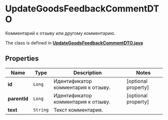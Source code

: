 

# UpdateGoodsFeedbackCommentDTO

Комментарий к отзыву или другому комментарию.

The class is defined in **[UpdateGoodsFeedbackCommentDTO.java](../../src/main/java/org/openapitools/model/UpdateGoodsFeedbackCommentDTO.java)**

## Properties

Name | Type | Description | Notes
------------ | ------------- | ------------- | -------------
**id** | `Long` | Идентификатор комментария к отзыву.  |  [optional property]
**parentId** | `Long` | Идентификатор комментария к отзыву.  |  [optional property]
**text** | `String` | Текст комментария. | 





